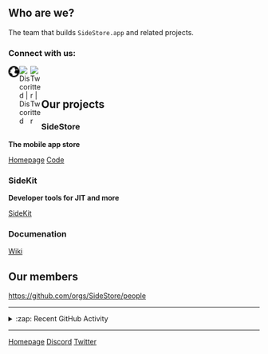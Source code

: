 <!-- 
Docs: How to use GitHub README and actions to auto-generate embedded content.
https://github.com/anuraghazra/github-readme-stats
https://www.youtube.com/watch?v=n6d4KHSKqGk
https://github.com/rahuldkjain/github-profile-readme-generator
 -->

## Who are we?

The team that builds `SideStore.app` and related projects.

### Connect with us:

<!--
[![Website](https://img.shields.io/website?label=sidestore.io&style=for-the-badge&url=https://sidestore.io)](https://sidestore.io)
[![Twitter Follow](https://img.shields.io/twitter/follow/sidestore_io?color=1DA1F2&logo=twitter&style=for-the-badge)](https://twitter.com/intent/follow?original_referer=https%3A%2F%2Fgithub.com%2Fsidestore&screen_name=sidestore)
[![GitHub Followers](https://img.shields.io/github/followers/sidestore?style=for-the-badge)]()
[![GitHub Sponsors](https://img.shields.io/github/sponsors/sidestore?style=for-the-badge
)]() 
-->

[<img align="left" alt="sidestore.io" width="22px" src="https://raw.githubusercontent.com/iconic/open-iconic/master/svg/globe.svg" />][website]
[<img align="left" alt="Discord | Discord" width="22px" src="https://cdn.jsdelivr.net/npm/simple-icons@v3/icons/discord.svg" />][discord]
[<img align="left" alt="Twitter | Twitter" width="22px" src="https://cdn.jsdelivr.net/npm/simple-icons@v3/icons/twitter.svg" />][twitter]

<br />
<br />

## Our projects

### SideStore

__The mobile app store__

[Homepage][website]
[Code][git.sidestore]

### SideKit

__Developer tools for JIT and more__

[SideKit][git.sidekit]

### Documenation

[Wiki][wiki]

## Our members

https://github.com/orgs/SideStore/people

---

<details>
  <summary>:zap: Recent GitHub Activity</summary>

<!--START_SECTION:activity-->
1. 🗣 Commented on [#86](https://github.com/SideStore/SideStore/issues/86) in [SideStore/SideStore](https://github.com/SideStore/SideStore)
2. ❗️ Closed issue [#92](https://github.com/SideStore/SideStore/issues/92) in [SideStore/SideStore](https://github.com/SideStore/SideStore)
3. 🗣 Commented on [#92](https://github.com/SideStore/SideStore/issues/92) in [SideStore/SideStore](https://github.com/SideStore/SideStore)
4. ❗️ Closed issue [#106](https://github.com/SideStore/SideStore/issues/106) in [SideStore/SideStore](https://github.com/SideStore/SideStore)
5. 🗣 Commented on [#106](https://github.com/SideStore/SideStore/issues/106) in [SideStore/SideStore](https://github.com/SideStore/SideStore)
6. ❗️ Closed issue [#130](https://github.com/SideStore/SideStore/issues/130) in [SideStore/SideStore](https://github.com/SideStore/SideStore)
7. 🗣 Commented on [#130](https://github.com/SideStore/SideStore/issues/130) in [SideStore/SideStore](https://github.com/SideStore/SideStore)
8. ❗️ Closed issue [#135](https://github.com/SideStore/SideStore/issues/135) in [SideStore/SideStore](https://github.com/SideStore/SideStore)
9. 🗣 Commented on [#135](https://github.com/SideStore/SideStore/issues/135) in [SideStore/SideStore](https://github.com/SideStore/SideStore)
10. ❗️ Closed issue [#148](https://github.com/SideStore/SideStore/issues/148) in [SideStore/SideStore](https://github.com/SideStore/SideStore)
11. 🗣 Commented on [#148](https://github.com/SideStore/SideStore/issues/148) in [SideStore/SideStore](https://github.com/SideStore/SideStore)
12. ❗️ Closed issue [#150](https://github.com/SideStore/SideStore/issues/150) in [SideStore/SideStore](https://github.com/SideStore/SideStore)
13. 🗣 Commented on [#150](https://github.com/SideStore/SideStore/issues/150) in [SideStore/SideStore](https://github.com/SideStore/SideStore)
14. 🗣 Commented on [#196](https://github.com/SideStore/SideStore/issues/196) in [SideStore/SideStore](https://github.com/SideStore/SideStore)
15. ❗️ Closed issue [#205](https://github.com/SideStore/SideStore/issues/205) in [SideStore/SideStore](https://github.com/SideStore/SideStore)
16. 🗣 Commented on [#205](https://github.com/SideStore/SideStore/issues/205) in [SideStore/SideStore](https://github.com/SideStore/SideStore)
17. ❗️ Closed issue [#231](https://github.com/SideStore/SideStore/issues/231) in [SideStore/SideStore](https://github.com/SideStore/SideStore)
18. 🗣 Commented on [#231](https://github.com/SideStore/SideStore/issues/231) in [SideStore/SideStore](https://github.com/SideStore/SideStore)
19. 🗣 Commented on [#281](https://github.com/SideStore/SideStore/issues/281) in [SideStore/SideStore](https://github.com/SideStore/SideStore)
20. 🗣 Commented on [#286](https://github.com/SideStore/SideStore/issues/286) in [SideStore/SideStore](https://github.com/SideStore/SideStore)
<!--END_SECTION:activity-->

</details>

---

[Homepage][patreon] [Discord][discord] [Twitter][twitter]

<!--
- [Patreon][patreon]
- [OpenCollective][opencollective]
- [YouTube][youtube]
-->

[website]: https://sidestore.io
[wiki]: https://wiki.sidestore.io
[twitter]: https://twitter.com/sidestore_io
[discord]: https://discord.gg/CacsuuzsBq
[youtube]: https://youtube.com/TODO
[patreon]: https://www.patreon.com/SideStore
[opencollective]: https://opencollective.com/TODO
[git.sidestore]: https://github.com/SideStore/SideStore/
[git.sidekit]: https://github.com/SideStore/SideKit

